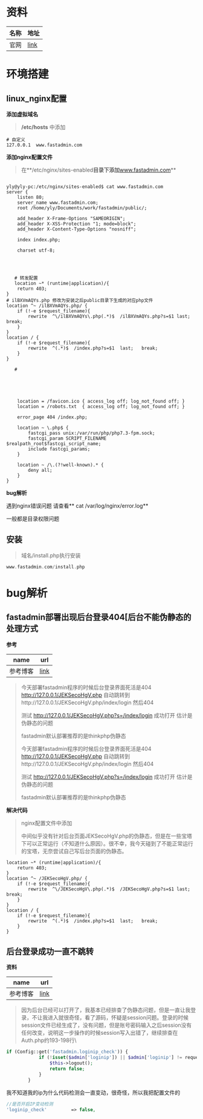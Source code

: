 # 资料

| 名称 | 地址                                            |
| ---- | ----------------------------------------------- |
| 官网 | [link](https://www.fastadmin.net/download.html) |

# 环境搭建

##  linux_nginx配置

**添加虚拟域名**

> **/etc/hosts** 中添加

```shell
# 自定义
127.0.0.1  www.fastadmin.com
```

**添加nginx配置文件**

> 在**/etc/nginx/sites-enabled**目录下添加**www.fastadmin.com**

```shell

yly@yly-pc:/etc/nginx/sites-enabled$ cat www.fastadmin.com 
server {
    listen 80;
    server_name www.fastadmin.com;
    root /home/yly/Documents/work/fastadmin/public/;

    add_header X-Frame-Options "SAMEORIGIN";
    add_header X-XSS-Protection "1; mode=block";
    add_header X-Content-Type-Options "nosniff";

    index index.php;

    charset utf-8;

 
 
 
   # 转发配置
   location ~* (runtime|application)/{
	return 403;
}
# ilBXVmAQYs.php 修改为安装之后public目录下生成的对应php文件
location ^~ /ilBXVmAQYs.php/ {   
	if (!-e $request_filename){
    	rewrite  ^\/ilBXVmAQYs\.php(.*)$  /ilBXVmAQYs.php?s=$1 last;   break;
    }
} 
location / {
	if (!-e $request_filename){
		rewrite  ^(.*)$  /index.php?s=$1  last;   break;
	}
}
   
   # 
 
 
 
 

    location = /favicon.ico { access_log off; log_not_found off; }
    location = /robots.txt  { access_log off; log_not_found off; }

    error_page 404 /index.php;

    location ~ \.php$ {
        fastcgi_pass unix:/var/run/php/php7.3-fpm.sock;
        fastcgi_param SCRIPT_FILENAME $realpath_root$fastcgi_script_name;
        include fastcgi_params;
    }

    location ~ /\.(?!well-known).* {
        deny all;
    }
}
```

**bug解析**

遇到nginx错误问题 请查看** cat /var/log/nginx/error.log**

一般都是目录权限问题

## 安装

> 域名/install.php执行安装

```php
www.fastadmin.com/install.php
```

#  bug解析

## fastadmin部署出现后台登录404[后台不能伪静态的处理方式

**参考**

| name     | url                                                          |
| -------- | ------------------------------------------------------------ |
| 参考博客 | [link](https://huaweidevelopers.csdn.net/6507bcece0aa6850f5a232e6.html) |

> 今天部署fastadmin程序的时候后台登录界面死活是404
> http://127.0.0.1/JEKSecoHgV.php
> 自动跳转到http://127.0.0.1/JEKSecoHgV.php/index/login
> 然后404
>
> 
>
> 测试
> http://127.0.0.1/JEKSecoHgV.php?s=/index/login
> 成功打开
> 估计是伪静态的问题
>
> fastadmin默认部署推荐的是thinkphp伪静态
>
> 今天部署fastadmin程序的时候后台登录界面死活是404
> http://127.0.0.1/JEKSecoHgV.php
> 自动跳转到http://127.0.0.1/JEKSecoHgV.php/index/login
> 然后404
>
> 
>
> 测试
> http://127.0.0.1/JEKSecoHgV.php?s=/index/login
> 成功打开
> 估计是伪静态的问题
>
> fastadmin默认部署推荐的是thinkphp伪静态



**解决代码**

> nginx配置文件中添加
>
> 中间似乎没有针对后台页面JEKSecoHgV.php的伪静态，但是在一些宝塔下可以正常运行（不知道什么原因）。很不幸，我今天碰到了不能正常运行的宝塔，无奈尝试自己写后台页面的伪静态。

```shell
location ~* (runtime|application)/{
	return 403;
}
location ^~ /JEKSecoHgV.php/ {  
	if (!-e $request_filename){
    	rewrite  ^\/JEKSecoHgV\.php(.*)$  /JEKSecoHgV.php?s=$1 last;   break;
    }
} 
location / {
	if (!-e $request_filename){
		rewrite  ^(.*)$  /index.php?s=$1  last;   break;
	}
}
```

##  后台登录成功一直不跳转

**资料**

| name     | url                                                   |
| -------- | ----------------------------------------------------- |
| 参考博客 | [link](https://ask.fastadmin.net/question/30972.html) |

> 因为后台已经可以打开了，我基本已经排查了伪静态问题，但是一直让我登录，不让我进入就很奇怪，看了源码，怀疑是session问题。登录的时候session文件已经生成了，没有问题，但是账号密码输入之后session没有任何改变，说明这一步操作的时候session写入出错了，继续排查在Auth.php约193-198行\

```php
if (Config::get('fastadmin.loginip_check')) {
            if (!isset($admin['loginip']) || $admin['loginip'] != request()->ip()) {
                $this->logout();
                return false;
            }
        }
```

我不知道我的ip为什么代码检测会一直变动，很奇怪，所以我把配置文件的

```php
//是否开启IP变动检测
'loginip_check'         => false,
```

